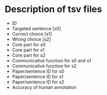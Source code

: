 # Description of tsv files

* ID
* Targeted sentence [s0]
* Correct choice [s1]
* Wrong choice [s2]
* Core part for s0
* Core part for s1
* Core part for s2
* Communicative function for s0 and s1
* Communicative function for s2
* Paper/sentence ID for s0
* Paper/sentence ID for s1
* Paper/sentence ID for s2
* Accuracy of human annotation

